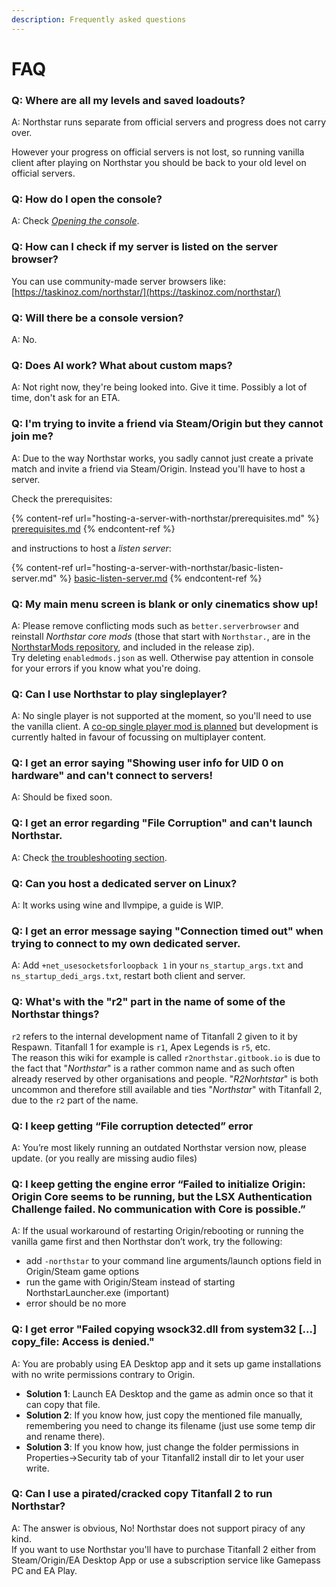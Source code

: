 ```yaml
---
description: Frequently asked questions
---
```


# FAQ

### Q: Where are all my levels and saved loadouts?

A: Northstar runs separate from official servers and progress does not carry over.

However your progress on official servers is not lost, so running vanilla client after playing on Northstar you should be back to your old level on official servers.

### Q: How do I open the console?

A: Check [_Opening the console_](using-northstar/commands.md#opening-the-console).

### Q: How can I check if my server is listed on the server browser?
You can use community-made server browsers like: [https://taskinoz.com/northstar/](https://taskinoz.com/northstar/)

### Q: Will there be a console version?

A: No.

### Q: Does AI work? What about custom maps?

A: Not right now, they're being looked into. Give it time. Possibly a lot of time, don't ask for an ETA.

### Q: I'm trying to invite a friend via Steam/Origin but they cannot join me?

A: Due to the way Northstar works, you sadly cannot just create a private match and invite a friend via Steam/Origin. Instead you'll have to host a server.

Check the prerequisites:

{% content-ref url="hosting-a-server-with-northstar/prerequisites.md" %}
[prerequisites.md](hosting-a-server-with-northstar/prerequisites.md)
{% endcontent-ref %}

and instructions to host a _listen server_:

{% content-ref url="hosting-a-server-with-northstar/basic-listen-server.md" %}
[basic-listen-server.md](hosting-a-server-with-northstar/basic-listen-server.md)
{% endcontent-ref %}

### Q: My main menu screen is blank or only cinematics show up!

A: Please remove conflicting mods such as `better.serverbrowser` and reinstall _Northstar core mods_ (those that start with `Northstar.`, are in the [NorthstarMods repository](https://github.com/R2Northstar/NorthstarMods), and included in the release zip).\
Try deleting `enabledmods.json` as well. Otherwise pay attention in console for your errors if you know what you're doing.

### Q: Can I use Northstar to play singleplayer?

A: No single player is not supported at the moment, so you'll need to use the vanilla client. A [co-op single player mod is planned](https://github.com/R2Northstar/NorthstarMods/tree/main/Northstar.Coop) but development is currently halted in favour of focussing on multiplayer content.

### Q: I get an error saying "Showing user info for UID 0 on hardware" and can't connect to servers!

A: Should be fixed soon.

### Q: I get an error regarding "File Corruption" and can't launch Northstar.

A: Check [the troubleshooting section](installing-northstar/troubleshooting.md).

### Q: Can you host a dedicated server on Linux?

A: It works using wine and llvmpipe, a guide is WIP.

### Q: I get an error message saying "Connection timed out" when trying to connect to my own dedicated server.

A: Add `+net_usesocketsforloopback 1` in your `ns_startup_args.txt` and `ns_startup_dedi_args.txt`, restart both client and server.

### Q: What's with the "r2" part in the name of some of the Northstar things?

`r2` refers to the internal development name of Titanfall 2 given to it by Respawn. Titanfall 1 for example is `r1`, Apex Legends is `r5`, etc.\
The reason this wiki for example is called `r2northstar.gitbook.io` is due to the fact that "_Northstar_" is a rather common name and as such often already reserved by other organisations and people. "_R2Norhtstar_" is both uncommon and therefore still available and ties "_Northstar_" with Titanfall 2, due to the `r2` part of the name.

### Q: I keep getting “File corruption detected” error

A: You’re most likely running an outdated Northstar version now, please update. (or you really are missing audio files)

### Q: I keep getting the engine error “Failed to initialize Origin: Origin Core seems to be running, but the LSX Authentication Challenge failed. No communication with Core is possible.”

A: If the usual workaround of restarting Origin/rebooting or running the vanilla game first and then Northstar don’t work, try the following:
- add `-northstar` to your command line arguments/launch options field in Origin/Steam game options
- run the game with Origin/Steam instead of starting NorthstarLauncher.exe (important)
- error should be no more 

### Q: I get error "Failed copying wsock32.dll from system32 [...] copy_file: Access is denied."

A: You are probably using EA Desktop app and it sets up game installations with no write permissions contrary to Origin.
- **Solution 1**: Launch EA Desktop and the game as admin once so that it can copy that file.
- **Solution 2**: If you know how, just copy the mentioned file manually, remembering you need to change its filename (just use some temp dir and rename there).
- **Solution 3**: If you know how, just change the folder permissions in Properties->Security tab of your Titanfall2 install dir to let your user write.

### Q: Can I use a pirated/cracked copy Titanfall 2 to run Northstar?

A: The answer is obvious, No! Northstar does not support piracy of any kind.\
If you want to use Northstar you'll have to purchase Titanfall 2 either from Steam/Origin/EA Desktop App or use a subscription service like Gamepass PC and EA Play.
